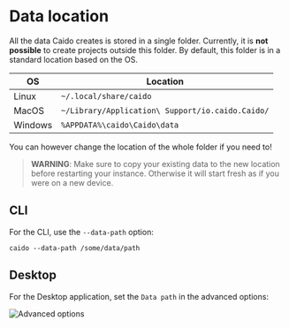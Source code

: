 # Data location

All the data Caido creates is stored in a single folder.
Currently, it is **not possible** to create projects outside this folder.
By default, this folder is in a standard location based on the OS.

| OS      | Location                                         |
| ------- | ------------------------------------------------ |
| Linux   | `~/.local/share/caido`                           |
| MacOS   | `~/Library/Application\ Support/io.caido.Caido/` |
| Windows | `%APPDATA%\caido\Caido\data`                     |

You can however change the location of the whole folder if you need to!

> **WARNING**: Make sure to copy your existing data to the new location before restarting your instance.
> Otherwise it will start fresh as if you were on a new device.

## CLI

For the CLI, use the `--data-path` option:

```
caido --data-path /some/data/path
```

## Desktop

For the Desktop application, set the `Data path` in the advanced options:

<img alt="Advanced options" src="/_images/advanced_options.png" no-shadow/>
